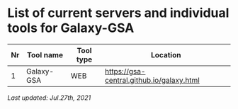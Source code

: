 # List of current servers and individual tools for Galaxy-GSA

| Nr | Tool name | Tool type | Location |
| -- | --------- | --------- | -------- |
| 1  | Galaxy-GSA | WEB | https://gsa-central.github.io/galaxy.html |

*Last updated: Jul.27th, 2021*
